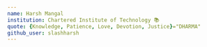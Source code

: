 ```yaml
---
name: Harsh Mangal
institution: Chartered Institute of Technology 📚 
quote: {Knowledge, Patience, Love, Devotion, Justice}="DHARMA" 
github_user: slashharsh
---
```


